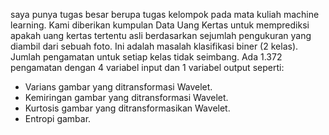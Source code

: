 saya punya tugas besar berupa tugas kelompok pada mata kuliah machine learning. Kami diberikan kumpulan Data Uang Kertas untuk memprediksi apakah uang kertas tertentu asli berdasarkan sejumlah pengukuran yang diambil dari sebuah foto. Ini adalah masalah klasifikasi biner (2 kelas). Jumlah pengamatan untuk setiap kelas tidak seimbang. Ada 1.372 pengamatan dengan 4 variabel input dan 1 variabel output seperti:
- Varians gambar yang ditransformasi Wavelet.
- Kemiringan gambar yang ditransformasi Wavelet.
- Kurtosis gambar yang ditransformasikan Wavelet.
- Entropi gambar. 

